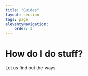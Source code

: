 ```yaml
---
title: "Guides"
layout: section
tags: page
eleventyNavigation:
    order: 3
---
```


# How do I do stuff?

Let us find out the ways